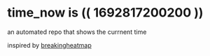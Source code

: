 # time_now is (( 1692817200200 ))

an automated repo that shows the currnent time

inspired by [breakingheatmap](https://github.com/breakingheatmap/breakingheatmap)